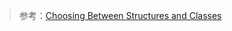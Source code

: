 > 参考：[Choosing Between Structures and Classes](https://developer.apple.com/documentation/swift/choosing_between_structures_and_classes/)

